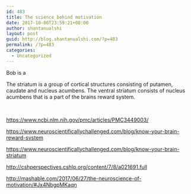 ```yaml
---
id: 483
title: The science behind motivation
date: 2017-10-06T23:59:21+08:00
author: shantanualshi
layout: post
guid: http://blog.shantanualshi.com/?p=483
permalink: /?p=483
categories:
  - Uncategorized
---
```

Bob is a

The striatum is a group of cortical structures consisting of putamen, caudate and nucleus acumbens. The ventral striatum consists of nucleus acumbens that is a part of the brains reward system.

&nbsp;

https://www.ncbi.nlm.nih.gov/pmc/articles/PMC3449003/

https://www.neuroscientificallychallenged.com/blog/know-your-brain-reward-system

https://www.neuroscientificallychallenged.com/blog/know-your-brain-striatum

http://cshperspectives.cshlp.org/content/7/8/a021691.full

http://mashable.com/2017/06/27/the-neuroscience-of-motivation/#Jx4NbgpMKaqn